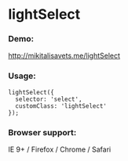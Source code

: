 # lightSelect

### Demo:
http://mikitalisavets.me/lightSelect

### Usage:
```
lightSelect({
  selector: 'select',
  customClass: 'lightSelect'
});
```

### Browser support:
IE 9+ / Firefox / Chrome  / Safari
